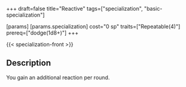 +++
draft=false
title="Reactive"
tags=["specialization", "basic-specialization"]

[params]
  [params.specialization]
    cost="0 sp"
    traits=["Repeatable(4)"]
    prereq=["dodge(1d8+)"]
+++

{{< specialization-front >}}

## Description

You gain an additional reaction per round.

